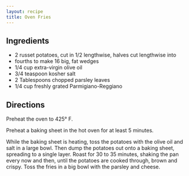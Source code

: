 ```yaml
---
layout: recipe
title: Oven Fries
---
```


## Ingredients

* 2 russet potatoes, cut in 1/2 lengthwise, halves cut lengthwise into
* fourths to make 16 big, fat wedges
* 1/4 cup extra-virgin olive oil
* 3/4 teaspoon kosher salt
* 2 Tablespoons chopped parsley leaves
* 1/4 cup freshly grated Parmigiano-Reggiano

## Directions

Preheat the oven to 425° F.

Preheat a baking sheet in the hot oven for at least 5 minutes.

While the baking sheet is heating, toss the potatoes with the olive oil
and salt in a large bowl. Then dump the potatoes out onto a baking
sheet, spreading to a single layer. Roast for 30 to 35 minutes, shaking
the pan every now and then, until the potatoes are cooked through, brown
and crispy. Toss the fries in a big bowl with the parsley and cheese.
